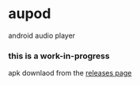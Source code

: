 # aupod
android audio player

### this is a work-in-progress ###

apk downlaod from the [releases page](https://github.com/sleepchild/aupod/releases)
